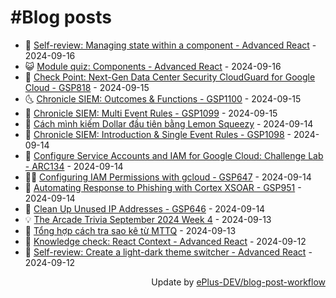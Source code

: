 # #Blog posts
<!-- BLOG-POST-LIST:START -->
- 🧰 [Self-review: Managing state within a component - Advanced React](https://eplus.dev/self-review-managing-state-within-a-component-advanced-react) - 2024-09-16
- 😺 [Module quiz: Components - Advanced React](https://eplus.dev/module-quiz-components-advanced-react) - 2024-09-16
- 🗽 [Check Point: Next-Gen Data Center Security CloudGuard for Google Cloud - GSP818](https://eplus.dev/check-point-next-gen-data-center-security-cloudguard-for-google-cloud-gsp818) - 2024-09-15
- 🌜 [Chronicle SIEM: Outcomes &amp; Functions - GSP1100](https://eplus.dev/chronicle-siem-outcomes-functions-gsp1100) - 2024-09-15
- 📝 [Chronicle SIEM: Multi Event Rules - GSP1099](https://eplus.dev/chronicle-siem-multi-event-rules-gsp1099) - 2024-09-15
- 🚀 [Cách mình kiếm Dollar đầu tiên bằng Lemon Squeezy](https://eplus.dev/cach-minh-kiem-dollar-dau-tien-bang-lemon-squeezy) - 2024-09-14
- 💼 [Chronicle SIEM: Introduction &amp; Single Event Rules - GSP1098](https://eplus.dev/chronicle-siem-introduction-single-event-rules-gsp1098) - 2024-09-14
- 🦣 [Configure Service Accounts and IAM for Google Cloud: Challenge Lab - ARC134](https://eplus.dev/configure-service-accounts-and-iam-for-google-cloud-challenge-lab-arc134) - 2024-09-14
- 👨‍🏫 [Configuring IAM Permissions with gcloud - GSP647](https://eplus.dev/configuring-iam-permissions-with-gcloud-gsp647) - 2024-09-14
- 🔭 [Automating Response to Phishing with Cortex XSOAR - GSP951](https://eplus.dev/automating-response-to-phishing-with-cortex-xsoar-gsp951) - 2024-09-14
- 🤡 [Clean Up Unused IP Addresses - GSP646](https://eplus.dev/clean-up-unused-ip-addresses-gsp646) - 2024-09-14
- 💡 [The Arcade Trivia September 2024 Week 4](https://eplus.dev/the-arcade-trivia-september-2024-week-4) - 2024-09-13
- 🦣 [Tổng hợp cách tra sao kê từ MTTQ](https://eplus.dev/tong-hop-cach-tra-sao-ke-tu-mttq) - 2024-09-13
- 💪 [Knowledge check: React Context - Advanced React](https://eplus.dev/knowledge-check-react-context-advanced-react) - 2024-09-12
- 🤡 [Self-review: Create a light-dark theme switcher - Advanced React](https://eplus.dev/self-review-create-a-light-dark-theme-switcher-advanced-react) - 2024-09-12<!-- BLOG-POST-LIST:END -->
<div align="right">
  Update by <a target="_blank"
    href="https://github.com/ePlus-DEV/blog-post-workflow">ePlus-DEV/blog-post-workflow</a>
</div>
